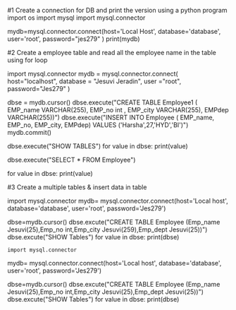 #1	Create a connection for DB and print the version using a python program
import os
import mysql
import mysql.connector

mydb=mysql.connector.connect(host='Local Host',
                             database='database',
                             user='root',
                             password="jes279"
                            )
print(mydb)

#2 Create a employee table and read all the employee name in the table using for loop

import mysql.connector
mydb = mysql.connector.connect(
                               host="localhost",
                               database = "Jesuvi Jeradin",
                               user ="root",
                               password="Jes279"
)

dbse = mydb.cursor()
dbse.execute("CREATE TABLE Employee1 ( EMP_name VARCHAR(255), EMP_no int , EMP_city VARCHAR(255), EMPdep VARCHAR(255))")
dbse.execute("INSERT INTO Employee ( EMP_name, EMP_no, EMP_city, EMPdep) VALUES  ('Harsha',27,'HYD','BI')")
mydb.commit()

dbse.execute("SHOW TABLES")
for value in dbse:
    print(value)

dbse.execute("SELECT * FROM Employee")

for value in dbse:
    print(value)


#3 Create a multiple tables & insert data in table

import mysql.connector
mydb= mysql.connector.connect(host='Local host',
                              database='database',
                              user='root',
                              password='Jes279')

dbse=mydb.cursor()
dbse.excute("CREATE TABLE Employee (Emp_name Jesuvi(25),Emp_no int,Emp_city Jesuvi(259),Emp_dept Jesuvi(25))")
dbse.excute("SHOW Tables")
for value in dbse:
    print(dbse)

    import mysql.connector
mydb= mysql.connector.connect(host='Local host',
                              database='database',
                              user='root',
                              password='Jes279')

dbse=mydb.cursor()
dbse.excute("CREATE TABLE Employee (Emp_name Jesuvi(25),Emp_no int,Emp_city Jesuvi(25),Emp_dept Jesuvi(25))")
dbse.excute("SHOW Tables")
for value in dbse:
    print(dbse)    
